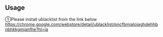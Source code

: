 ## Usage
➀Please install ublacklist from the link below
https://chrome.google.com/webstore/detail/ublacklist/pncfbmialoiaghdehhbnbhkkgmjanfhe?hl=ja
